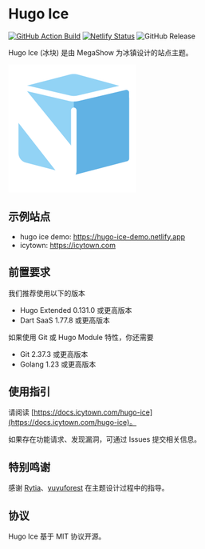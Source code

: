 # Hugo Ice

[![GitHub Action Build](https://github.com/MegaShow/hugo-ice/actions/workflows/main.yaml/badge.svg)](https://github.com/MegaShow/hugo-ice/actions/workflows/main.yaml)
[![Netlify Status](https://api.netlify.com/api/v1/badges/de4fa6da-8847-49ea-9524-c3bf39f6c3e1/deploy-status)](https://app.netlify.com/sites/hugo-ice-demo/deploys)
![GitHub Release](https://img.shields.io/github/v/release/megashow/hugo-ice)

Hugo Ice (冰块) 是由 MegaShow 为冰镇设计的站点主题。

![hugo-ice](docs/static/favicon.svg)

## 示例站点

- hugo ice demo: https://hugo-ice-demo.netlify.app
- icytown: https://icytown.com

## 前置要求

我们推荐使用以下的版本

- Hugo Extended 0.131.0 或更高版本
- Dart SaaS 1.77.8 或更高版本

如果使用 Git 或 Hugo Module 特性，你还需要

- Git 2.37.3 或更高版本
- Golang 1.23 或更高版本

## 使用指引

请阅读 [https://docs.icytown.com/hugo-ice](https://docs.icytown.com/hugo-ice)。

如果存在功能请求、发现漏洞，可通过 Issues 提交相关信息。

## 特别鸣谢

感谢 [Rytia](https://github.com/zzfly256)、[yuyuforest](https://github.com/yuyuforest) 在主题设计过程中的指导。

## 协议

Hugo Ice 基于 MIT 协议开源。
